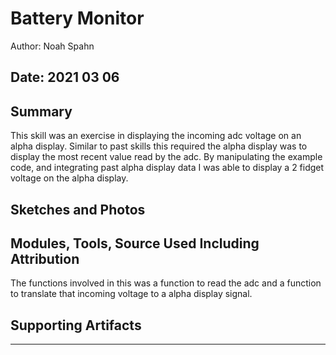 #  Battery Monitor

Author: Noah Spahn

Date: 2021 03 06
-----

## Summary
This skill was an exercise in displaying the incoming adc voltage on an alpha display. Similar to past skills this required the alpha display was to display the most recent value read by the adc. By manipulating the example code, and integrating past alpha display data I was able to display a 2 fidget voltage on the alpha display. 

## Sketches and Photos


## Modules, Tools, Source Used Including Attribution

The functions involved in this was a function to read the adc and a function to translate that incoming voltage to a alpha display signal. 

## Supporting Artifacts


-----
